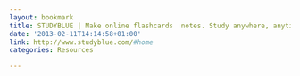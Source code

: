 ```yaml
---
layout: bookmark
title: STUDYBLUE | Make online flashcards  notes. Study anywhere, anytime.
date: '2013-02-11T14:14:58+01:00'
link: http://www.studyblue.com/#home
categories: Resources

---
```


